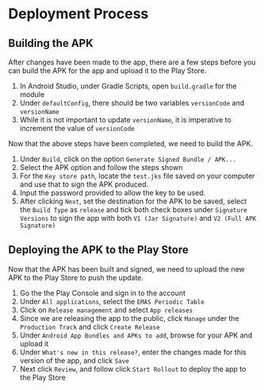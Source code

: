 # Deployment Process
## Building the APK
After changes have been made to the app, there are a few steps before you can build the APK for the app and upload it to the Play Store.

1. In Android Studio, under Gradle Scripts, open `build.gradle` for the module
2. Under `defaultConfig`, there should be two variables `versionCode` and `versionName`
3. While it is not important to update `versionName`, it is imperative to increment the value of `versionCode`

Now that the above steps have been completed, we need to build the APK.

1. Under `Build`, click on the option `Generate Signed Bundle / APK...`
2. Select the APK option and follow the steps shown
3. For the `Key store path`, locate the `test.jks` file saved on your computer and use that to sign the APK produced.
4. Input the password provided to allow the key to be used.
5. After clicking `Next`, set the destination for the APK to be saved, select the `Build Type` as `release` and tick both check boxes under `Signature Versions` to sign the app with both `V1 (Jar Signature)` and `V2 (Full APK Signature)`

## Deploying the APK to the Play Store
Now that the APK has been built and signed, we need to upload the new APK to the Play Store to push the update.

1. Go the the Play Console and sign in to the account
2. Under `All applications`, select the `EMAS Periodic Table`
3. Click on `Release management` and select `App releases`
4. Since we are releasing the app to the public, click `Manage` under the `Production Track` and click `Create Release`
5. Under `Android App Bundles and APKs to add`, browse for your APK and upload it
6. Under `What's new in this release?`, enter the changes made for this version of the app, and click `Save`
7. Next click `Review`, and follow click `Start Rollout` to deploy the app to the Play Store
